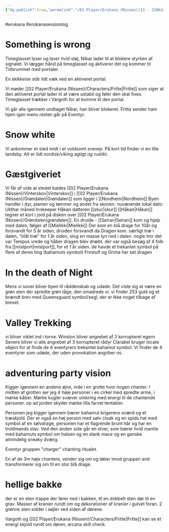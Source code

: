 ```yaml
---
{"dg-publish":true,"permalink":"/02 Player/Erukana (Nissen)/13 - 220624 - steffen session 1/"}
---
```


#erukana #erukanasessionlog 

# Something is wrong 
Timeglasset lyser og laver hvid støj, Nibar lader til at blokere styrken af signalet.
Vi lægger hånd på timeglasset og aktiverer det og kommer til Tidsrummet med portaler.

En skikkelse står lidt væk ved en aktiveret portal.

Vi møder [[02 Player/Erukana (Nissen)/Characters/Fritte\|Fritte]] som siger at den aktiveret portal lader til at være ustabil og føler den skal fixes. Timeglasset trækker i Vargoth for at komme til den portal.

Vi går alle igennem undtaget Nibar, han bliver blokeret. Fritta sender ham hjem igen mens resten går på Eventyr. 

# Snow white 
Vi ankommer et sted midt i et voldsomt snevejr. 
På kort tid finder vi en lille landsby.
Alt er lidt nordisk/viking agtigt og rustikt. 

# Gæstgiveriet 
Vi får af vide at stedet kaldes [[02 Player/Erukana (Nissen)/Vinterskov\|Vinterskov]] i [[02 Player/Erukana (Nissen)/Grøndalen\|Grøndalen]] som ligger i [[Nordheim\|Nordheim]]
Byen handler i dyr, planter og tømmer og andet fra skoven. 
nuværende lokal dato: Ukthar måned
Innkeeper Håkan
datteren [[skur\|skur]] 
[[Håkan\|Håkan]] tegner et kort i jord på disken over [[02 Player/Erukana (Nissen)/Grøndalen\|grøndalen]].
En druide - [[Seiran\|Seiran]] kom og hjalp med dalen, følger af [[Mielikki\|Mielikki]]
Der kom en blå drage for 10år og forsvandt for 5 år siden, druiden forsvandt da Dragen kom. 
særligt træ i dalen, "blåt træ" 
for 1 år siden, slog en masse lyn ned i dalen. 
nogle tror det var Tempus vrede og håber dragen blev dræbt. 
der var også besøg af 4 folk fra [[mistport\|mistport]], for et 1 år siden. 
de havde et trekantet symbol på flere af deres ting (bahamuts symbol)
Frostulf og Grima har set dragen

# In the death of Night 
Mens vi sover bliver byen til råddenskab og udøde.
Det viste sig at være en grøn sten der spredte grøn tåge, den smadrede vi. 
vi finder 253 guld og et brændt brev med Queensguard symbol/segl, der er ikke noget tilbage af brevet. 

# Valley Trekking
vi bliver viklet ind i torne. 
Winston bliver angrebet af 3 korrupteret egern
Senere bliver vi alle angrebet af 3 korrupteret rådyr
Clarabel bruger locate object for at finde de 4 eventyrers trekantet bahamut symbol.
Vi finder de 4 eventyrer som udøde, der uden provokation angriber os.
# adventuring party vision

Kigger igennem en andens øjne, inde i en grotte hvor nogen chanter. I midten af grotten ser jeg 4 høje personer i en cirkel med spredte arme, i mørke kåber. Mørke kugler svæver omkring med energi til de chantende personer. op ad jorden skyder mørke lilla farvet tentakler.

Personen jeg kigger igennem bærer bahamut krigerens sværd og et træskjold. Der er også en høj person med sølv cloak og en spids hat med symbol af en sølvdrage, personen har et flagrende brunt hår og har en troldmands stav. Ved den anden side går en elver, som bærer hvid mantle med bahamuts symbol om halsen og en slank mace og en ganske almindelig sneaky dværg. 

Eventyr gruppen "charger" chanting ritualet. 

En af de 3m høje chantere, vender sig om og løber imod gruppen and transformerer sig om til en stor blå drage. 

# hellige bakke 
der er en sten trappe der fører ned i bakken, til en dobbelt sten dør til en grav. Masser af kranier rundt om og dekorationer af kranier i gulvet foran. 2 grønne sten sidder i søjler ved siden af dørene. 

Vargoth og [[02 Player/Erukana (Nissen)/Characters/Fritte\|Fritte]] kan se et energi skjold rundt om døren, arcana skill check. 
